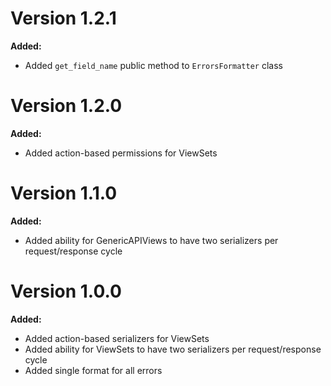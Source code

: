 # Version 1.2.1

**Added:**

- Added `get_field_name` public method to `ErrorsFormatter` class

# Version 1.2.0

**Added:**

- Added action-based permissions for ViewSets

# Version 1.1.0

**Added:**

- Added ability for GenericAPIViews to have two serializers per request/response cycle


# Version 1.0.0

**Added:**

- Added action-based serializers for ViewSets
- Added ability for ViewSets to have two serializers per request/response cycle
- Added single format for all errors
